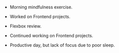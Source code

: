 - Morning mindfulness exercise.

- Worked on Frontend projects.

- Flexbox review.

- Continued working on Frontend projects.

- Productive day, but lack of focus due to poor sleep.